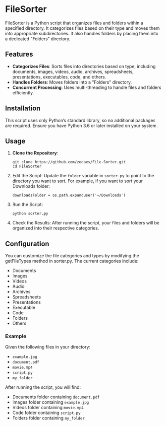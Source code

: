 # FileSorter

FileSorter is a Python script that organizes files and folders within a specified directory. It categorizes files based on their type and moves them into appropriate subdirectories. It also handles folders by placing them into a dedicated "Folders" directory.

## Features

- **Categorizes Files**: Sorts files into directories based on type, including documents, images, videos, audio, archives, spreadsheets, presentations, executables, code, and others.
- **Handles Folders**: Moves folders into a "Folders" directory.
- **Concurrent Processing**: Uses multi-threading to handle files and folders efficiently.

## Installation

This script uses only Python’s standard library, so no additional packages are required. Ensure you have Python 3.6 or later installed on your system.

## Usage

1. **Clone the Repository**:
   ```
   git clone https://github.com/zedaes/File-Sorter.git
   cd FileSorter
   ```

2. Edit the Script:
    Update the `folder` variable in `sorter.py` to point to the directory you want to sort. For example, if you want to sort your Downloads folder:

    ```
    downloadsFolder = os.path.expanduser('~/Downloads')
    ```

3. Run the Script:
    ```
    python sorter.py
    ```

4. Check the Results:
    After running the script, your files and folders will be organized into their respective categories.

## Configuration
You can customize the file categories and types by modifying the getFileTypes method in sorter.py. The current categories include:

- Documents
- Images
- Videos
- Audio
- Archives
- Spreadsheets
- Presentations
- Executable
- Code
- Folders
- Others

### Example
Given the following files in your directory:

- `example.jpg`
- `document.pdf`
- `movie.mp4`
- `script.py`
- `my_folder`

After running the script, you will find:

- Documents folder containing `document.pdf`
- Images folder containing `example.jpg`
- Videos folder containing `movie.mp4`
- Code folder containing `script.py`
- Folders folder containing `my_folder`